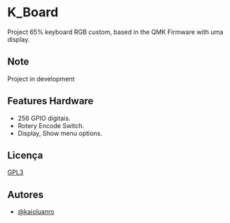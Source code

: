 
# K_Board

Project 65% keyboard RGB custom, based in the QMK Firmware with uma display.


## Note

Project in development

## Features Hardware

- 256 GPIO digitais.
- Rotery Encode Switch.
- Display, Show menu options.

## Licença

[GPL3](https://choosealicense.com/licenses/gpl-3.0/)


## Autores

- [@kaioluanro](https://github.com/kaioluanro)

